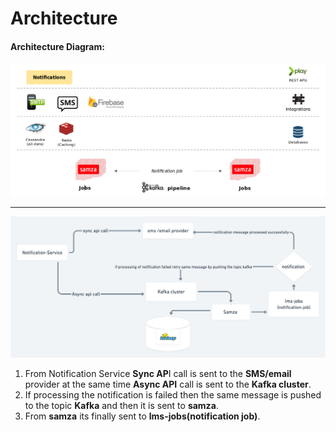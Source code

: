# Architecture

#### **Architecture Diagram:**

![](../../../.gitbook/assets/notification.png)

***

![](<../../../.gitbook/assets/image (1).png>)

1. From Notification Service **Sync AP**I call is sent to the **SMS/email** provider at the same time **Async API** call is sent to the **Kafka cluster**.
2. If processing the notification is failed then the same message is pushed to the topic **Kafka** and then it is sent to **samza**.
3. From **samza** its finally sent to **lms-jobs(notification job)**.
